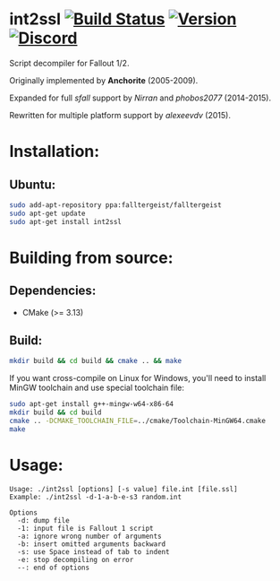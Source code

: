 int2ssl [![Build Status](https://travis-ci.org/falltergeist/int2ssl.svg?branch=develop)](https://travis-ci.org/falltergeist/int2ssl) [![Version](https://img.shields.io/github/release/falltergeist/int2ssl.svg)](https://github.com/falltergeist/int2ssl/releases/latest) [![Discord](https://img.shields.io/discord/401990446747877376.svg)](https://discord.gg/jxs6WRq)
==========

Script decompiler for Fallout 1/2.

Originally implemented by **Anchorite** (2005-2009).

Expanded for full *sfall* support by *Nirran* and *phobos2077* (2014-2015).

Rewritten for multiple platform support by *alexeevdv* (2015).

Installation:
=============

Ubuntu:
-------
```bash
sudo add-apt-repository ppa:falltergeist/falltergeist
sudo apt-get update
sudo apt-get install int2ssl
```

Building from source:
=====================

Dependencies:
-------------

- CMake (>= 3.13)

Build:
------

```bash
mkdir build && cd build && cmake .. && make
```

If you want cross-compile on Linux for Windows, you'll need to install MinGW
toolchain and use special toolchain file:

```bash
sudo apt-get install g++-mingw-w64-x86-64
mkdir build && cd build
cmake .. -DCMAKE_TOOLCHAIN_FILE=../cmake/Toolchain-MinGW64.cmake
make
```

Usage:
======

```
Usage: ./int2ssl [options] [-s value] file.int [file.ssl]
Example: ./int2ssl -d-1-a-b-e-s3 random.int

Options
  -d: dump file
  -1: input file is Fallout 1 script
  -a: ignore wrong number of arguments
  -b: insert omitted arguments backward
  -s: use Space instead of tab to indent
  -e: stop decompiling on error
  --: end of options
```

